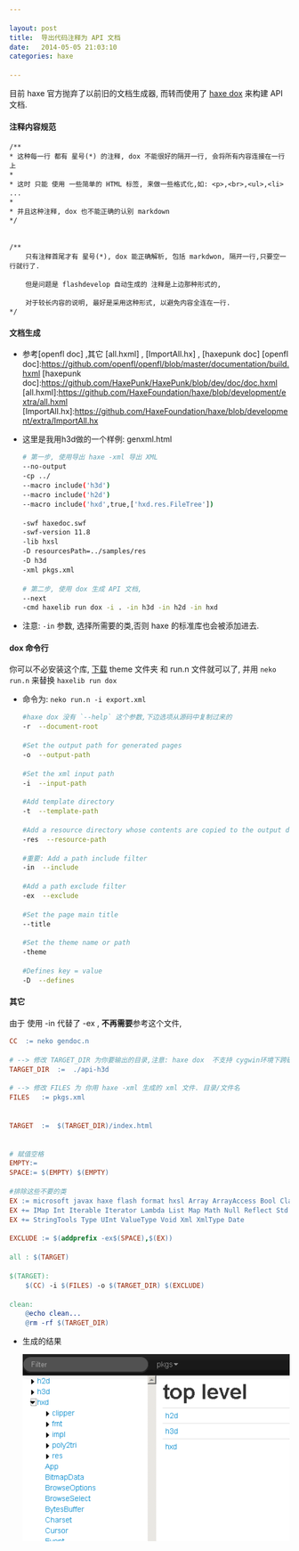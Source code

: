 ```yaml
---

layout: post
title:  导出代码注释为 API 文档
date:   2014-05-05 21:03:10
categories: haxe

---
```


目前 haxe 官方抛弃了以前旧的文档生成器, 而转而使用了 [haxe dox](https://github.com/dpeek/dox) 来构建 API 文档.


<!-- more -->



#### 注释内容规范

```
/**
* 这种每一行 都有 星号(*) 的注释, dox 不能很好的隔开一行, 会将所有内容连接在一行上
*
* 这时 只能 使用 一些简单的 HTML 标签, 来做一些格式化,如: <p>,<br>,<ul>,<li> ...
*
* 并且这种注释, dox 也不能正确的认别 markdown
*/


/**
	只有注释首尾才有 星号(*), dox 能正确解析, 包括 markdwon, 隔开一行,只要空一行就行了. 

	但是问题是 flashdevelop 自动生成的 注释是上边那种形式的, 

	对于较长内容的说明, 最好是采用这种形式, 以避免内容全连在一行.
*/
```


#### 文档生成


 * 参考[openfl doc] ,其它 [all.hxml] , [ImportAll.hx] , [haxepunk doc]
[openfl doc]:https://github.com/openfl/openfl/blob/master/documentation/build.hxml
[haxepunk doc]:https://github.com/HaxePunk/HaxePunk/blob/dev/doc/doc.hxml
[all.hxml]:https://github.com/HaxeFoundation/haxe/blob/development/extra/all.hxml
[ImportAll.hx]:https://github.com/HaxeFoundation/haxe/blob/development/extra/ImportAll.hx

 * 这里是我用h3d做的一个样例: genxml.html

	```bash
	# 第一步, 使用导出 haxe -xml 导出 XML
	--no-output
	-cp ../
	--macro include('h3d')
	--macro include('h2d')
	--macro include('hxd',true,['hxd.res.FileTree'])

	-swf haxedoc.swf
	-swf-version 11.8
	-lib hxsl
	-D resourcesPath=../samples/res
	-D h3d
	-xml pkgs.xml

	# 第二步, 使用 dox 生成 API 文档, 
	--next
	-cmd haxelib run dox -i . -in h3d -in h2d -in hxd
	```
 * 注意:  `-in` 参数, 选择所需要的类,否则 haxe 的标准库也会被添加进去.







#### dox 命令行

你可以不必安装这个库, [下载](https://github.com/dpeek/dox) theme 文件夹 和 run.n 文件就可以了, 并用 `neko run.n` 来替换 `haxelib run dox`

 * 命令为: `neko run.n -i export.xml`

	```bash
	#haxe dox 没有 `--help` 这个参数,下边选项从源码中复制过来的
	-r  --document-root

	#Set the output path for generated pages
	-o  --output-path
		
	#Set the xml input path
	-i  --input-path

	#Add template directory
	-t  --template-path

	#Add a resource directory whose contents are copied to the output directory
	-res  --resource-path

	#重要: Add a path include filter 
	-in  --include

	#Add a path exclude filter
	-ex  --exclude

	#Set the page main title
	--title

	#Set the theme name or path
	-theme

	#Defines key = value
	-D  --defines
	```





#### 其它

由于 使用 -in 代替了 -ex , **不再需要**参考这个文件, 

```makefile
CC	:= neko gendoc.n

# --> 修改 TARGET_DIR 为你要输出的目录,注意: haxe dox  不支持 cygwin环境下跨磁盘的的目录
TARGET_DIR	:=	./api-h3d

# --> 修改 FILES 为 你用 haxe -xml 生成的 xml 文件. 目录/文件名
FILES	:= pkgs.xml


TARGET	:=	$(TARGET_DIR)/index.html


# 赋值空格
EMPTY:=
SPACE:= $(EMPTY) $(EMPTY)

#排除这些不要的类
EX := microsoft javax haxe flash format hxsl Array ArrayAccess Bool Class Dynamic EReg Enum EnumValue Float
EX += IMap Int Iterable Iterator Lambda List Map Math Null Reflect Std String StringBuf
EX += StringTools Type UInt ValueType Void Xml XmlType Date

EXCLUDE := $(addprefix -ex$(SPACE),$(EX))

all : $(TARGET)
	
$(TARGET):
	$(CC) -i $(FILES) -o $(TARGET_DIR) $(EXCLUDE)

clean:
	@echo clean...
	@rm -rf $(TARGET_DIR)

```


 * 生成的结果

	![结果](/assets/img/gen-haxe-doc-demo.png)
